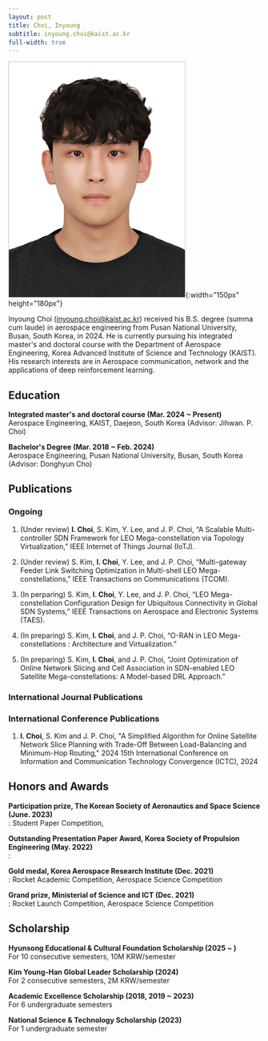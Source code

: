 ```yaml
---
layout: post
title: Choi, Inyoung
subtitle: inyoung.choi@kaist.ac.kr
full-width: true
---
```


![Choi, Inyoung](/assets/img/최인영.jpg){:width="150px" height="180px"}

Inyoung Choi (inyoung.choi@kaist.ac.kr) received his B.S. degree (summa cum laude) in aerospace engineering from Pusan National University, Busan, South Korea, in 2024. He is currently pursuing his integrated master's and doctoral course with the Department of Aerospace Engineering, Korea Advanced Institute of Science and Technology (KAIST). His research interests are in Aerospace communication, network and the applications of deep reinforcement learning.

## Education

**Integrated master's and doctoral course (Mar. 2024 ~ Present)**<br>
Aerospace Engineering, KAIST, Daejeon, South Korea (Advisor: Jihwan. P. Choi)<br>

**Bachelor's Degree (Mar. 2018 ~ Feb. 2024)**<br>
Aerospace Engineering, Pusan National University, Busan, South Korea (Advisor: Donghyun Cho)


## Publications
### Ongoing
1. (Under review) **I. Choi**, S. Kim, Y. Lee, and J. P. Choi, “A Scalable Multi-controller SDN Framework for LEO Mega-constellation via Topology Virtualization,” IEEE Internet of Things Journal (IoTJ).

2. (Under review) S. Kim, **I. Choi**, Y. Lee, and J. P. Choi, “Multi-gateway Feeder Link Switching Optimization in Multi-shell LEO Mega-constellations,”  IEEE Transactions on Communications (TCOM).

3. (In perparing) S. Kim, **I. Choi**, Y. Lee, and J. P. Choi, “LEO Mega-constellation Configuration Design for Ubiquitous Connectivity in Global SDN Systems,” IEEE Transactions on Aerospace and Electronic Systems (TAES).

4. (In preparing) S. Kim, **I. Choi**, and J. P. Choi, “O-RAN in LEO Mega-constellations : Architecture and Virtualization.”

5. (In preparing) S. Kim, **I. Choi**, and J. P. Choi, “Joint Optimization of Online Network Slicing and Cell Association in SDN-enabled LEO Satellite Mega-constellations: A Model-based DRL Approach.”

### International Journal Publications

### International Conference Publications
1. **I. Choi**, S. Kim and J. P. Choi, "A Simplified Algorithm for Online Satellite Network Slice Planning with Trade-Off Between Load-Balancing and Minimum-Hop Routing," 2024 15th International Conference on Information and Communication Technology Convergence (ICTC), 2024


## Honors and Awards
**Participation prize, The Korean Society of Aeronautics and Space Science (June. 2023)**<br>
: Student Paper Competition, 

**Outstanding Presentation Paper Award, Korea Society of Propulsion Engineering (May. 2022)**<br>
: 

**Gold medal, Korea Aerospace Research Institute (Dec. 2021)**<br>
: Rocket Academic Competition, Aerospace Science Competition

**Grand prize, Ministerial of Science and ICT (Dec. 2021)**<br>
: Rocket Launch Competition, Aerospace Science Competition
  

## Scholarship
**Hyunsong Educational & Cultural Foundation Scholarship (2025 ~ )**<br>
For 10 consecutive semesters, 10M KRW/semester

**Kim Young-Han Global Leader Scholarship (2024)**<br>
For 2 consecutive semesters, 2M KRW/semester

**Academic Excellence Scholarship (2018, 2019 ~ 2023)**<br>
For 6 undergraduate semesters

**National Science & Technology Scholarship (2023)**<br>
For 1 undergraduate semester


